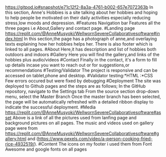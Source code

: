 https://gitpod.io#snapshot/e71c12f2-8a3a-4761-b002-657e7072363b In this section, Anne's Hobbies is a site talking about her hobbies and hoping to help people be motivated on their daily activities especially reducing stress,low moods and depression. #Features Navigation bar Features all the three pages i.e About,Gallery and contact page. #Landing page https://replit.com/@AnneMusyoki/WellwornSevereCollaborativesoftware#index.html In this section,the page has a photograph of anne,and overlaying texts explaining how her hobbies helps her. There is also footer which is linked to all pages. #About Here,it has description and list of hobbies both outdoors and indoors #Gallery Here you will find the gallery,and links of the hobbies plus audio/videos #Contact Finally in the contact, it's a form to fill up details incase you want to reach out or for suggestions,or recommendations #Testing/Validator The project is responsive and can be accessed on tablet,phone and desktop. #Validator testing:*HTML :*CSS Few errors occured but were fixed by debugging #Deployment The site was deployed to Github pages and the steps are as follows; In the GitHub repository, navigate to the Settings tab From the source section drop-down menu, select the Master Branch Once the master branch has been selected, the page will be automatically refreshed with a detailed ribbon display to indicate the successful deployment. #Media https://replit.com/@AnneMusyoki/WellwornSevereCollaborativesoftware#asset Above is a link of all the pictures used from lanfing page and background pictures on all pages. The music and videos used on gallery page were from https://replit.com/@AnneMusyoki/WellwornSevereCollaborativesoftware#gallery.html and (https://www.pexels.com/video/a-person-cooking-fried-rice-4932519/). #Content The icons on my footer i used them from Font Awesome and google fonts on all pages

